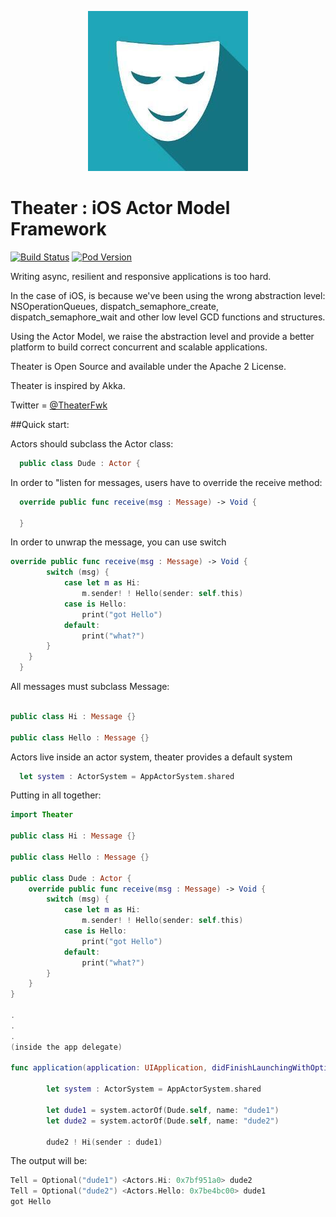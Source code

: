 
<p align="center" >
  <img src="theaterlogo.jpg" title="Theter logo" float=left>
</p>

# Theater : iOS Actor Model Framework
[![Build Status](https://travis-ci.org/darioalessandro/Theater.svg)](https://travis-ci.org/darioalessandro/Theater)
[![Pod Version](http://img.shields.io/cocoapods/v/Theater.svg?style=flat)](http://cocoadocs.org/docsets/Theater/)

Writing async, resilient and responsive applications is too hard. 

In the case of iOS, is because we've been using the wrong abstraction level: NSOperationQueues, dispatch_semaphore_create, dispatch_semaphore_wait and other low level GCD functions and structures.

Using the Actor Model, we raise the abstraction level and provide a better platform to build correct concurrent and scalable applications.

Theater is Open Source and available under the Apache 2 License.

Theater is inspired by Akka.

Twitter = [@TheaterFwk](https://twitter.com/TheaterFwk)

##Quick start:

Actors should subclass the Actor class:

```swift
  public class Dude : Actor {
```
In order to "listen for messages, users have to override the receive method:
```swift
  override public func receive(msg : Message) -> Void {

  }
```

In order to unwrap the message, you can use switch 

```swift
override public func receive(msg : Message) -> Void {
        switch (msg) {
            case let m as Hi:
                m.sender! ! Hello(sender: self.this)
            case is Hello:
                print("got Hello")
            default:
                print("what?")
        }
    }
  }
```

All messages must subclass Message:
```swift

public class Hi : Message {}
 
public class Hello : Message {}

```

Actors live inside an actor system, theater provides a default system

```swift
  let system : ActorSystem = AppActorSystem.shared
```

Putting in all together:

```swift
import Theater
 
public class Hi : Message {}
 
public class Hello : Message {}
 
public class Dude : Actor {
    override public func receive(msg : Message) -> Void {
        switch (msg) {
            case let m as Hi:
                m.sender! ! Hello(sender: self.this)
            case is Hello:
                print("got Hello")
            default:
                print("what?")
        }
    }
}

.
.
.
(inside the app delegate)

func application(application: UIApplication, didFinishLaunchingWithOptions launchOptions: [NSObject: AnyObject]?) -> Bool {
        
        let system : ActorSystem = AppActorSystem.shared
        
        let dude1 = system.actorOf(Dude.self, name: "dude1")
        let dude2 = system.actorOf(Dude.self, name: "dude2")
        
        dude2 ! Hi(sender : dude1)
```

The output will be:
```swift
Tell = Optional("dude1") <Actors.Hi: 0x7bf951a0> dude2 
Tell = Optional("dude2") <Actors.Hello: 0x7be4bc00> dude1 
got Hello
```
